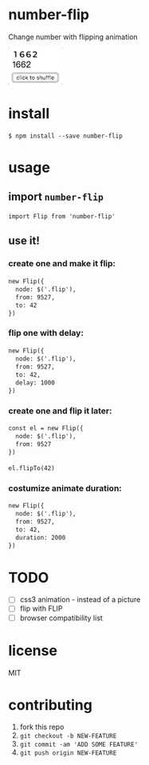 # number-flip
Change number with flipping animation

![](./demo.gif)

# install
```
$ npm install --save number-flip
```

# usage
## import `number-flip`
```
import Flip from 'number-flip'
```

## use it!
### create one and make it flip:
```
new Flip({
  node: $('.flip'),
  from: 9527,
  to: 42
})
```

### flip one with delay:
```
new Flip({
  node: $('.flip'),
  from: 9527,
  to: 42,
  delay: 1000
})
```

### create one and flip it later:
```
const el = new Flip({
  node: $('.flip'),
  from: 9527
})

el.flipTo(42)
```

### costumize animate duration:
```
new Flip({
  node: $('.flip'),
  from: 9527,
  to: 42,
  duration: 2000
})
```

# TODO
- [ ] css3 animation - instead of a picture
- [ ] flip with FLIP
- [ ] browser compatibility list

# license
MIT

# contributing
1. fork this repo
2. `git checkout -b NEW-FEATURE`
3. `git commit -am 'ADD SOME FEATURE'`
4. `git push origin NEW-FEATURE`

